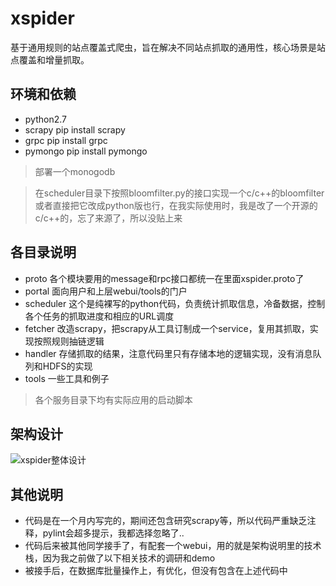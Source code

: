 # xspider
基于通用规则的站点覆盖式爬虫，旨在解决不同站点抓取的通用性，核心场景是站点覆盖和增量抓取。

## 环境和依赖
* python2.7 
* scrapy  pip install scrapy
* grpc pip install grpc
* pymongo pip install pymongo
> 部署一个monogodb

> 在scheduler目录下按照bloomfilter.py的接口实现一个c/c++的bloomfilter
  或者直接把它改成python版也行，在我实际使用时，我是改了一个开源的c/c++的，忘了来源了，所以没贴上来

## 各目录说明
* proto 各个模块要用的message和rpc接口都统一在里面xspider.proto了
* portal 面向用户和上层webui/tools的门户
* scheduler 这个是纯裸写的python代码，负责统计抓取信息，冷备数据，控制各个任务的抓取进度和相应的URL调度
* fetcher 改造scrapy，把scrapy从工具订制成一个service，复用其抓取，实现按照规则抽链逻辑
* handler 存储抓取的结果，注意代码里只有存储本地的逻辑实现，没有消息队列和HDFS的实现
* tools 一些工具和例子
> 各个服务目录下均有实际应用的启动脚本

## 架构设计
![xspider整体设计](https://github.com/adaiboy/xspider/blob/master/spider-architecture.png "xspider架构")

## 其他说明
* 代码是在一个月内写完的，期间还包含研究scrapy等，所以代码严重缺乏注释，pylint会超多提示，我都选择忽略了..
* 代码后来被其他同学接手了，有配套一个webui，用的就是架构说明里的技术栈，因为我之前做了以下相关技术的调研和demo
* 被接手后，在数据库批量操作上，有优化，但没有包含在上述代码中
